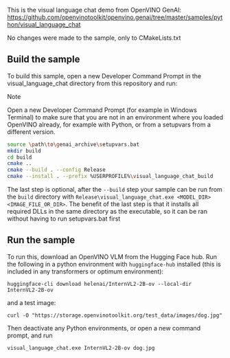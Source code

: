 This is the visual language chat demo from OpenVINO GenAI: https://github.com/openvinotoolkit/openvino.genai/tree/master/samples/python/visual_language_chat

No changes were made to the sample, only to CMakeLists.txt

## Build the sample

To build this sample, open a new Developer Command Prompt in the visual_language_chat directory from this repository and run:

> [!NOTE]
> Open a new Developer Command Prompt (for example in Windows Terminal) to make sure that you are not in an environment where you
> loaded OpenVINO already, for example with Python, or from a setupvars from a different version.

```sh
source \path\to\genai_archive\setupvars.bat
mkdir build
cd build
cmake ..
cmake --build . --config Release
cmake --install . --prefix %USERPROFILE%\visual_language_chat_build
```

The last step is optional, after the `--build` step your sample can be run from the `build` directory with `Release\visual_language_chat.exe <MODEL_DIR> <IMAGE_FILE_OR_DIR>`.
The benefit of the last step is that it installs all required DLLs in the same directory as the executable, so it can be ran without having to run setupvars.bat first

## Run the sample

To run this, download an OpenVINO VLM from the Hugging Face hub. Run the following in a python environment with `huggingface-hub` installed (this is included in any transformers or optimum environment):

```
huggingface-cli download helenai/InternVL2-2B-ov --local-dir InternVL2-2B-ov
```

and a test image:

```
curl -O "https://storage.openvinotoolkit.org/test_data/images/dog.jpg"
```

Then deactivate any Python environments, or open a new command prompt, and run

```
visual_language_chat.exe InternVL2-2B-ov dog.jpg
```

